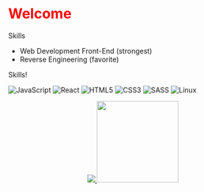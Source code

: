 <h1 style="color:red;">Welcome</h1>

Skills

* Web Development Front-End (strongest)
* Reverse Engineering (favorite)

Skills!

![JavaScript](https://img.shields.io/static/v1?style=for-the-badge&message=JavaScript&color=222222&logo=JavaScript&logoColor=F7DF1E&label=)
![React](https://img.shields.io/static/v1?style=for-the-badge&message=React&color=222222&logo=React&logoColor=61DAFB&label=)
![HTML5](https://img.shields.io/static/v1?style=for-the-badge&message=html&color=222222&logo=html5&logoColor=FFA500&label=)
![CSS3](https://img.shields.io/static/v1?style=for-the-badge&message=css&color=222222&logo=css3&logoColor=61DAFB&label=)
![SASS](https://img.shields.io/static/v1?style=for-the-badge&message=sass&color=222222&logo=sass&logoColor=cd6799&label=)
![Linux](https://img.shields.io/static/v1?style=for-the-badge&message=Linux&color=222222&logo=Linux&logoColor=FCC624&label=)


<p align="center">
  <a href="https://github.com/anuraghazra/github-readme-stats">
<img src="https://github-readme-stats.vercel.app/api?username=MarktwainSTDLL&include_all_commits=true&count_private=true&show_icons=true&line_height=20&title_color=fff&icon_color=fff&text_color=fff&bg_color=0,000,141321"> 
  </a>
  <a href="https://github.com/anuraghazra/github-readme-stats">
<img height="165" src="https://github-readme-stats.vercel.app/api/top-langs/?username=MarktwainSTDLL&title_color=fff&text_color=fff&bg_color=0,000,141321"> 
  </a>
</p>

